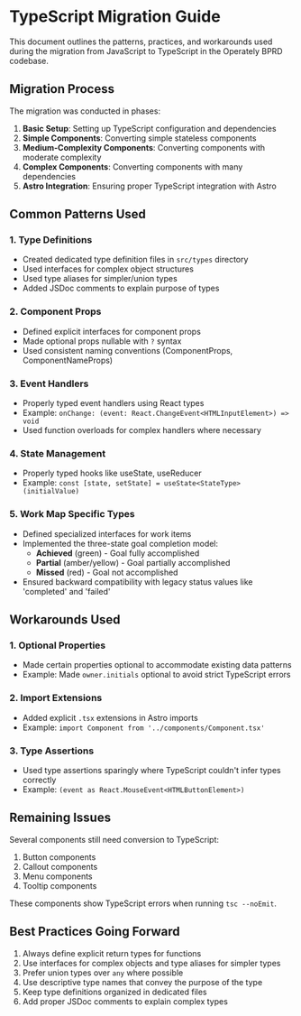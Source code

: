 # TypeScript Migration Guide

This document outlines the patterns, practices, and workarounds used during the migration from JavaScript to TypeScript in the Operately BPRD codebase.

## Migration Process

The migration was conducted in phases:

1. **Basic Setup**: Setting up TypeScript configuration and dependencies
2. **Simple Components**: Converting simple stateless components 
3. **Medium-Complexity Components**: Converting components with moderate complexity
4. **Complex Components**: Converting components with many dependencies
5. **Astro Integration**: Ensuring proper TypeScript integration with Astro

## Common Patterns Used

### 1. Type Definitions

- Created dedicated type definition files in `src/types` directory
- Used interfaces for complex object structures
- Used type aliases for simpler/union types
- Added JSDoc comments to explain purpose of types

### 2. Component Props

- Defined explicit interfaces for component props
- Made optional props nullable with `?` syntax
- Used consistent naming conventions (ComponentProps, ComponentNameProps)

### 3. Event Handlers

- Properly typed event handlers using React types
- Example: `onChange: (event: React.ChangeEvent<HTMLInputElement>) => void`
- Used function overloads for complex handlers where necessary

### 4. State Management

- Properly typed hooks like useState, useReducer
- Example: `const [state, setState] = useState<StateType>(initialValue)`

### 5. Work Map Specific Types

- Defined specialized interfaces for work items
- Implemented the three-state goal completion model:
  - **Achieved** (green) - Goal fully accomplished
  - **Partial** (amber/yellow) - Goal partially accomplished
  - **Missed** (red) - Goal not accomplished
- Ensured backward compatibility with legacy status values like 'completed' and 'failed'

## Workarounds Used

### 1. Optional Properties

- Made certain properties optional to accommodate existing data patterns
- Example: Made `owner.initials` optional to avoid strict TypeScript errors

### 2. Import Extensions

- Added explicit `.tsx` extensions in Astro imports
- Example: `import Component from '../components/Component.tsx'`

### 3. Type Assertions

- Used type assertions sparingly where TypeScript couldn't infer types correctly
- Example: `(event as React.MouseEvent<HTMLButtonElement>)`

## Remaining Issues

Several components still need conversion to TypeScript:

1. Button components
2. Callout components
3. Menu components
4. Tooltip components

These components show TypeScript errors when running `tsc --noEmit`.

## Best Practices Going Forward

1. Always define explicit return types for functions
2. Use interfaces for complex objects and type aliases for simpler types
3. Prefer union types over `any` where possible
4. Use descriptive type names that convey the purpose of the type
5. Keep type definitions organized in dedicated files
6. Add proper JSDoc comments to explain complex types
